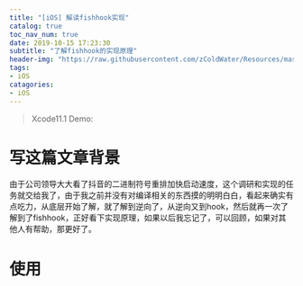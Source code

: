 ```yaml
---
title: "[iOS] 解读fishhook实现"
catalog: true
toc_nav_num: true
date: 2019-10-15 17:23:30
subtitle: "了解fishhook的实现原理"
header-img: "https://raw.githubusercontent.com/zColdWater/Resources/master/Images/cover.jpg"
tags:
- iOS
catagories:
- iOS
---
```


> Xcode11.1  Demo: 

# 写这篇文章背景  
由于公司领导大大看了抖音的二进制符号重排加快启动速度，这个调研和实现的任务就交给我了，由于我之前并没有对编译相关的东西摸的明明白白，看起来确实有点吃力，从底层开始了解，就了解到逆向了，从逆向又到hook，然后就再一次了解到了fishhook，正好看下实现原理，如果以后我忘记了，可以回顾，如果对其他人有帮助，那更好了。

# 使用  





